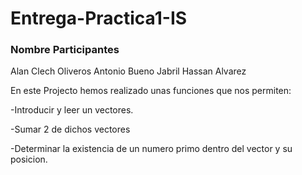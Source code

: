 # Entrega-Practica1-IS

### Nombre Participantes

Alan Clech Oliveros
Antonio Bueno
Jabril Hassan Alvarez

En este Projecto hemos realizado unas funciones que nos permiten:

-Introducir y leer un vectores.

-Sumar 2 de dichos vectores

-Determinar la existencia de un numero primo dentro del vector y su posicion.
